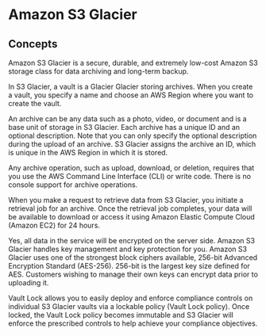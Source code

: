 # Amazon S3 Glacier

## Concepts

Amazon S3 Glacier is a secure, durable, and extremely low-cost Amazon S3 storage class for data archiving and long-term backup.

In S3 Glacier, a vault is a Glacier Glacier storing archives. When you create a vault, you specify a name and choose an AWS Region where you want to create the vault.

An archive can be any data such as a photo, video, or document and is a base unit of storage in S3 Glacier. Each archive has a unique ID and an optional description. Note that you can only specify the optional description during the upload of an archive. S3 Glacier assigns the archive an ID, which is unique in the AWS Region in which it is stored.

Any archive operation, such as upload, download, or deletion, requires that you use the AWS Command Line Interface (CLI) or write code. There is no console support for archive operations.

When you make a request to retrieve data from S3 Glacier, you initiate a retrieval job for an archive. Once the retrieval job completes, your data will be available to download or access it using Amazon Elastic Compute Cloud (Amazon EC2) for 24 hours. 

Yes, all data in the service will be encrypted on the server side. Amazon S3 Glacier handles key management and key protection for you. Amazon S3 Glacier uses one of the strongest block ciphers available, 256-bit Advanced Encryption Standard (AES-256). 256-bit is the largest key size defined for AES. Customers wishing to manage their own keys can encrypt data prior to uploading it.

Vault Lock allows you to easily deploy and enforce compliance controls on individual S3 Glacier vaults via a lockable policy (Vault Lock policy). Once locked, the Vault Lock policy becomes immutable and S3 Glacier will enforce the prescribed controls to help achieve your compliance objectives.
